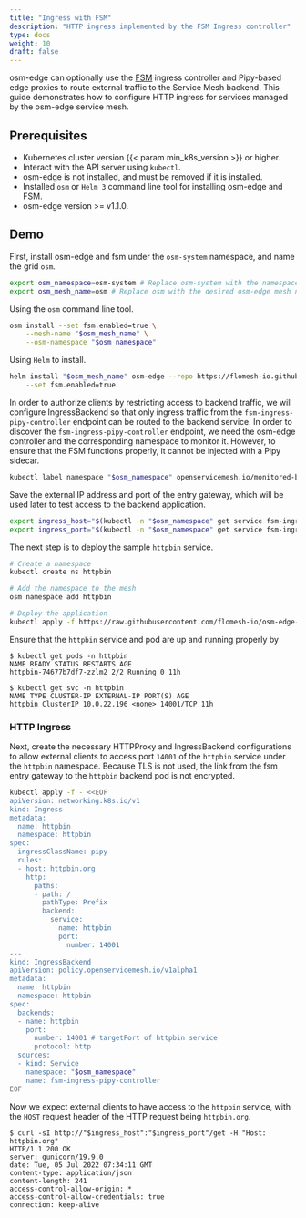 ```yaml
---
title: "Ingress with FSM"
description: "HTTP ingress implemented by the FSM Ingress controller"
type: docs
weight: 10
draft: false
---
```


osm-edge can optionally use the [FSM](git@github.com:flomesh-io/fsm.git) ingress controller and Pipy-based edge proxies to route external traffic to the Service Mesh backend. This guide demonstrates how to configure HTTP ingress for services managed by the osm-edge service mesh.

## Prerequisites

- Kubernetes cluster version {{< param min_k8s_version >}} or higher.
- Interact with the API server using `kubectl`.
- osm-edge is not installed, and must be removed if it is installed.
- Installed `osm` or `Helm 3` command line tool for installing osm-edge and FSM.
- osm-edge version >= v1.1.0.

## Demo

First, install osm-edge and fsm under the `osm-system` namespace, and name the grid `osm`.

```bash
export osm_namespace=osm-system # Replace osm-system with the namespace where osm-edge will be installed
export osm_mesh_name=osm # Replace osm with the desired osm-edge mesh name
```

Using the `osm` command line tool.

```bash
osm install --set fsm.enabled=true \
    --mesh-name "$osm_mesh_name" \
    --osm-namespace "$osm_namespace"
```

Using ``Helm`` to install.

```bash
helm install "$osm_mesh_name" osm-edge --repo https://flomesh-io.github.io/osm-edge \
    --set fsm.enabled=true
```

In order to authorize clients by restricting access to backend traffic, we will configure IngressBackend so that only ingress traffic from the `fsm-ingress-pipy-controller` endpoint can be routed to the backend service. In order to discover the `fsm-ingress-pipy-controller` endpoint, we need the osm-edge controller and the corresponding namespace to monitor it. However, to ensure that the FSM functions properly, it cannot be injected with a Pipy sidecar.

```bash
kubectl label namespace "$osm_namespace" openservicemesh.io/monitored-by="$osm_mesh_name"
```

Save the external IP address and port of the entry gateway, which will be used later to test access to the backend application.

```bash
export ingress_host="$(kubectl -n "$osm_namespace" get service fsm-ingress-pipy-controller -o jsonpath='{.status.loadBalancer.ingress[0].ip}')"
export ingress_port="$(kubectl -n "$osm_namespace" get service fsm-ingress-pipy-controller -o jsonpath='{.spec.ports[?(@.name=="http")].port}')"
```

The next step is to deploy the sample `httpbin` service.

```bash
# Create a namespace
kubectl create ns httpbin

# Add the namespace to the mesh
osm namespace add httpbin

# Deploy the application
kubectl apply -f https://raw.githubusercontent.com/flomesh-io/osm-edge-docs/{{< param osm_branch >}}/manifests/samples/httpbin/httpbin.yaml -n httpbin
```

Ensure that the `httpbin` service and pod are up and running properly by

```console
$ kubectl get pods -n httpbin
NAME READY STATUS RESTARTS AGE
httpbin-74677b7df7-zzlm2 2/2 Running 0 11h

$ kubectl get svc -n httpbin
NAME TYPE CLUSTER-IP EXTERNAL-IP PORT(S) AGE
httpbin ClusterIP 10.0.22.196 <none> 14001/TCP 11h
```

### HTTP Ingress

Next, create the necessary HTTPProxy and IngressBackend configurations to allow external clients to access port `14001` of the `httpbin` service under the `httpbin` namespace. Because TLS is not used, the link from the fsm entry gateway to the `httpbin` backend pod is not encrypted.

```bash
kubectl apply -f - <<EOF
apiVersion: networking.k8s.io/v1
kind: Ingress
metadata:
  name: httpbin
  namespace: httpbin
spec:
  ingressClassName: pipy
  rules:
  - host: httpbin.org
    http:
      paths:
      - path: /
        pathType: Prefix
        backend:
          service:
            name: httpbin
            port:
              number: 14001
---
kind: IngressBackend
apiVersion: policy.openservicemesh.io/v1alpha1
metadata:
  name: httpbin
  namespace: httpbin
spec:
  backends:
  - name: httpbin
    port:
      number: 14001 # targetPort of httpbin service
      protocol: http
  sources:
  - kind: Service
    namespace: "$osm_namespace"
    name: fsm-ingress-pipy-controller
EOF
```

Now we expect external clients to have access to the `httpbin` service, with the `HOST` request header of the HTTP request being `httpbin.org`.

```console
$ curl -sI http://"$ingress_host":"$ingress_port"/get -H "Host: httpbin.org"
HTTP/1.1 200 OK
server: gunicorn/19.9.0
date: Tue, 05 Jul 2022 07:34:11 GMT
content-type: application/json
content-length: 241
access-control-allow-origin: *
access-control-allow-credentials: true
connection: keep-alive
```